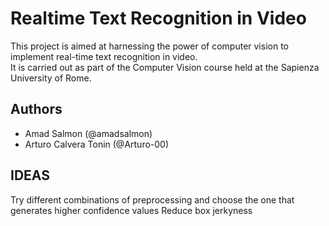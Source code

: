 # Realtime Text Recognition in Video

This project is aimed at harnessing the power of computer vision to implement real-time text recognition in video.  
It is carried out as part of the Computer Vision course held at the Sapienza University of Rome.

## Authors

- Amad Salmon (@amadsalmon)
- Arturo Calvera Tonin (@Arturo-00)


## IDEAS
Try different combinations of preprocessing and choose the one that generates higher confidence values
Reduce box jerkyness

